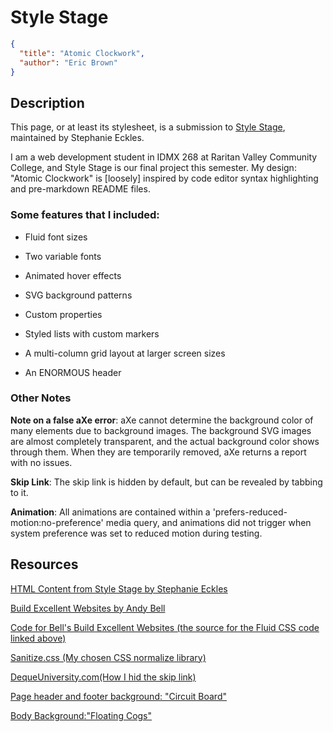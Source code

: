 # Style Stage

```json
{
  "title": "Atomic Clockwork",
  "author": "Eric Brown"
}
```

## Description

This page, or at least its stylesheet, is a submission to [Style Stage](https://stylestage.dev), maintained by Stephanie Eckles.

I am a web development student in IDMX 268 at Raritan Valley Community College, and Style Stage is our final project this semester. My design: "Atomic Clockwork" is \[loosely\] inspired by code editor syntax highlighting and pre-markdown README files.

### Some features that I included:

- Fluid font sizes

- Two variable fonts

- Animated hover effects

- SVG background patterns

- Custom properties

- Styled lists with custom markers

- A multi-column grid layout at larger screen sizes

- An ENORMOUS header

### Other Notes

**Note on a false aXe error**: aXe cannot determine the background color of many elements due to background images. The background SVG images are almost completely transparent, and the actual background color shows through them. When they are temporarily removed, aXe returns a report with no issues.

**Skip Link**: The skip link is hidden by default, but can be revealed by tabbing to it.

**Animation**: All animations are contained within a 'prefers-reduced-motion:no-preference' media query, and animations did not trigger when system preference was set to reduced motion during testing.

## Resources

[HTML Content from Style Stage by Stephanie Eckles](https://stylestage.dev)

[Build Excellent Websites by Andy Bell](https://buildexcellentwebsit.es/)

[Code for Bell's Build Excellent Websites (the source for the Fluid CSS code linked above) ](https://glitch.com/edit/#!/build-excellent-websites)

[Sanitize.css (My chosen CSS normalize library)](https://github.com/csstools/sanitize.css)

[DequeUniversity.com(How I hid the skip link)](https://dequeuniversity.com/rules/axe/4.3/skip-link)

[Page header and footer background: "Circuit Board"](https://heropatterns.com/)

[Body Background:"Floating Cogs"](https://heropatterns.com/)
